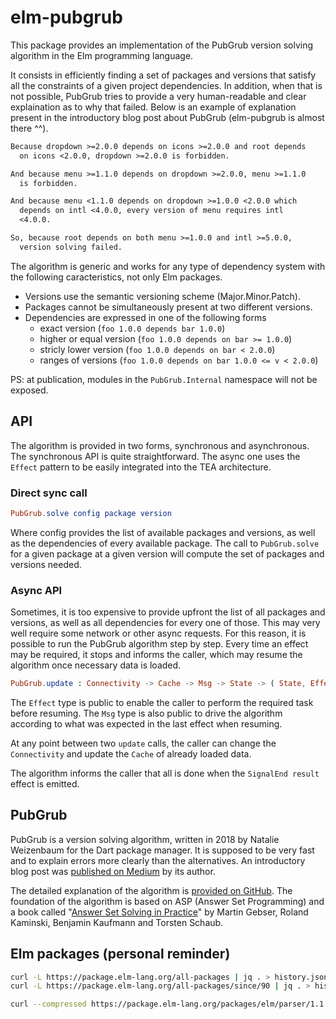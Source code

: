 # elm-pubgrub

This package provides an implementation of the PubGrub
version solving algorithm in the Elm programming language.

It consists in efficiently finding a set of packages and versions
that satisfy all the constraints of a given project dependencies.
In addition, when that is not possible,
PubGrub tries to provide a very human-readable and clear
explaination as to why that failed.
Below is an example of explanation present in
the introductory blog post about PubGrub
(elm-pubgrub is almost there ^^).

```txt
Because dropdown >=2.0.0 depends on icons >=2.0.0 and root depends
  on icons <2.0.0, dropdown >=2.0.0 is forbidden.

And because menu >=1.1.0 depends on dropdown >=2.0.0, menu >=1.1.0
  is forbidden.

And because menu <1.1.0 depends on dropdown >=1.0.0 <2.0.0 which
  depends on intl <4.0.0, every version of menu requires intl
  <4.0.0.

So, because root depends on both menu >=1.0.0 and intl >=5.0.0,
  version solving failed.
```

The algorithm is generic and works for any type of dependency system
with the following caracteristics, not only Elm packages.

 - Versions use the semantic versioning scheme (Major.Minor.Patch).
 - Packages cannot be simultaneously present at two different versions.
 - Dependencies are expressed in one of the following forms
   - exact version (`foo 1.0.0 depends bar 1.0.0`)
   - higher or equal version (`foo 1.0.0 depends on bar >= 1.0.0`)
   - stricly lower version (`foo 1.0.0 depends on bar < 2.0.0`)
   - ranges of versions (`foo 1.0.0 depends on bar 1.0.0 <= v < 2.0.0`)

PS: at publication, modules in the `PubGrub.Internal` namespace will not be exposed.


## API

The algorithm is provided in two forms, synchronous and asynchronous.
The synchronous API is quite straightforward.
The async one uses the `Effect` pattern to be easily integrated
into the TEA architecture.

### Direct sync call

```elm
PubGrub.solve config package version
```

Where config provides the list of available packages and versions,
as well as the dependencies of every available package.
The call to `PubGrub.solve` for a given package at a given version
will compute the set of packages and versions needed.

### Async API

Sometimes, it is too expensive to provide upfront
the list of all packages and versions,
as well as all dependencies for every one of those.
This may very well require some network or other async requests.
For this reason, it is possible to run the PubGrub algorithm step by step.
Every time an effect may be required, it stops and informs the caller,
which may resume the algorithm once necessary data is loaded.

```elm
PubGrub.update : Connectivity -> Cache -> Msg -> State -> ( State, Effect )
```

The `Effect` type is public to enable the caller to perform
the required task before resuming.
The `Msg` type is also public to drive the algorithm according
to what was expected in the last effect when resuming.

At any point between two `update` calls,
the caller can change the `Connectivity`
and update the `Cache` of already loaded data.

The algorithm informs the caller that all is done
when the `SignalEnd result` effect is emitted.


## PubGrub

PubGrub is a version solving algorithm,
written in 2018 by Natalie Weizenbaum
for the Dart package manager.
It is supposed to be very fast and to explain errors
more clearly than the alternatives.
An introductory blog post was
[published on Medium][medium-pubgrub] by its author.

The detailed explanation of the algorithm is
[provided on GitHub][github-pubgrub].
The foundation of the algorithm is based on ASP (Answer Set Programming)
and a book called
"[Answer Set Solving in Practice][potassco-book]"
by Martin Gebser, Roland Kaminski, Benjamin Kaufmann and Torsten Schaub.

[medium-pubgrub]: https://medium.com/@nex3/pubgrub-2fb6470504f
[github-pubgrub]: https://github.com/dart-lang/pub/blob/master/doc/solver.md
[potassco-book]: https://potassco.org/book/


## Elm packages (personal reminder)

```sh
curl -L https://package.elm-lang.org/all-packages | jq . > history.json
curl -L https://package.elm-lang.org/all-packages/since/90 | jq . > history-since-90.json

curl --compressed https://package.elm-lang.org/packages/elm/parser/1.1.0/elm.json > parser.elm.json
```
